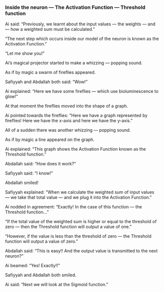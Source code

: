 ### Inside the neuron — The Activation Function — Threshold function

Ai said: “Previously, we learnt about the input values — the weights — and — how a weighted sum must be calculated.”

“The next step which occurs inside our model of the neuron is known as the Activation Function.”

“Let me show you!”

Ai’s magical projector started to make a whizzing — popping sound.

As if by magic a swarm of fireflies appeared.

Safiyyah and Abdallah both said: “Wow!”

Ai explained: “Here we have some fireflies — which use bioluminescence to glow!”

At that moment the fireflies moved into the shape of a graph.

Ai pointed towards the fireflies: “Here we have a graph represented by fireflies! Here we have the x-axis and here we have the y-axis.”

All of a sudden there was another whizzing — popping sound.

As if by magic a line appeared on the graph.

Ai explained: “This graph shows the Activation Function known as the Threshold function.”

Abdallah said: “How does it work?”

Safiyyah said: “I know!”

Abdallah smiled!

Safiyyah explained: “When we calculate the weighted sum of input values — we take that total value — and we plug it into the Activation Function.”

Ai nodded in agreement: “Exactly! In the case of this function — the Threshold function…”

“If the total value of the weighted sum is higher or equal to the threshold of zero — then the Threshold function will output a value of one.”

“However, if the value is less than the threshold of zero — the Threshold function will output a value of zero.”

Abdallah said: “This is easy!! And the output value is transmitted to the next neuron?”

Ai beamed: “Yes! Exactly!!”

Safiyyah and Abdallah both smiled.

Ai said: “Next we will look at the Sigmoid function.”
